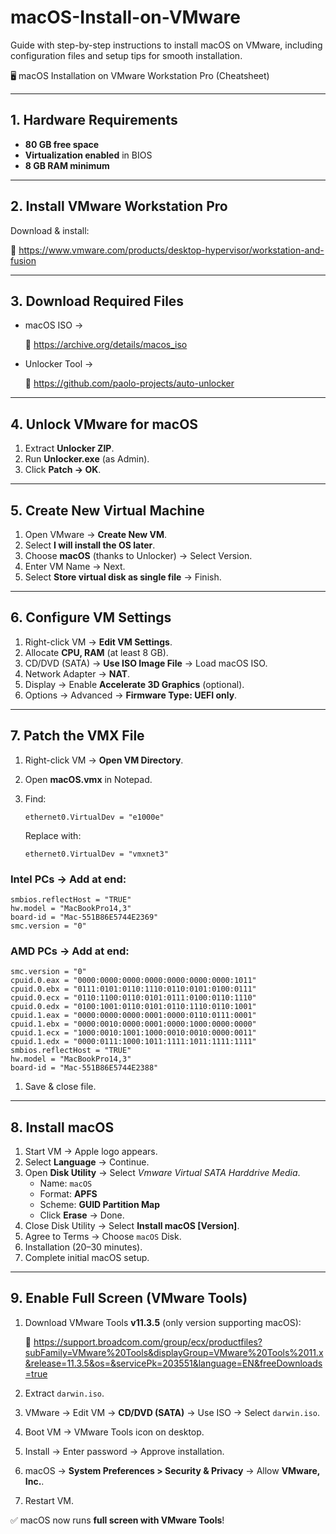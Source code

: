 # macOS-Install-on-VMware
Guide with step-by-step instructions to install macOS on VMware, including configuration files and setup tips for smooth installation.

🖥️ macOS Installation on VMware Workstation Pro (Cheatsheet)

---

## **1. Hardware Requirements**

- **80 GB free space**
- **Virtualization enabled** in BIOS
- **8 GB RAM minimum**

---

## **2. Install VMware Workstation Pro**

Download & install:

🔗 https://www.vmware.com/products/desktop-hypervisor/workstation-and-fusion

---

## **3. Download Required Files**

- macOS ISO →
    
    🔗 https://archive.org/details/macos_iso
    
- Unlocker Tool →
    
    🔗 https://github.com/paolo-projects/auto-unlocker
    

---

## **4. Unlock VMware for macOS**

1. Extract **Unlocker ZIP**.
2. Run **Unlocker.exe** (as Admin).
3. Click **Patch → OK**.

---

## **5. Create New Virtual Machine**

1. Open VMware → **Create New VM**.
2. Select **I will install the OS later**.
3. Choose **macOS** (thanks to Unlocker) → Select Version.
4. Enter VM Name → Next.
5. Select **Store virtual disk as single file** → Finish.

---

## **6. Configure VM Settings**

1. Right-click VM → **Edit VM Settings**.
2. Allocate **CPU, RAM** (at least 8 GB).
3. CD/DVD (SATA) → **Use ISO Image File** → Load macOS ISO.
4. Network Adapter → **NAT**.
5. Display → Enable **Accelerate 3D Graphics** (optional).
6. Options → Advanced → **Firmware Type: UEFI only**.

---

## **7. Patch the VMX File**

1. Right-click VM → **Open VM Directory**.
2. Open **macOS.vmx** in Notepad.
3. Find:
    
    ```
    ethernet0.VirtualDev = "e1000e"
    
    ```
    
    Replace with:
    
    ```
    ethernet0.VirtualDev = "vmxnet3"
    
    ```
    

### Intel PCs → Add at end:

```
smbios.reflectHost = "TRUE"
hw.model = "MacBookPro14,3"
board-id = "Mac-551B86E5744E2369"
smc.version = "0"

```

### AMD PCs → Add at end:

```
smc.version = "0"
cpuid.0.eax = "0000:0000:0000:0000:0000:0000:0000:1011"
cpuid.0.ebx = "0111:0101:0110:1110:0110:0101:0100:0111"
cpuid.0.ecx = "0110:1100:0110:0101:0111:0100:0110:1110"
cpuid.0.edx = "0100:1001:0110:0101:0110:1110:0110:1001"
cpuid.1.eax = "0000:0000:0000:0001:0000:0110:0111:0001"
cpuid.1.ebx = "0000:0010:0000:0001:0000:1000:0000:0000"
cpuid.1.ecx = "1000:0010:1001:1000:0010:0010:0000:0011"
cpuid.1.edx = "0000:0111:1000:1011:1111:1011:1111:1111"
smbios.reflectHost = "TRUE"
hw.model = "MacBookPro14,3"
board-id = "Mac-551B86E5744E2388"

```

1. Save & close file.

---

## **8. Install macOS**

1. Start VM → Apple logo appears.
2. Select **Language** → Continue.
3. Open **Disk Utility** → Select *Vmware Virtual SATA Harddrive Media*.
    - Name: `macOS`
    - Format: **APFS**
    - Scheme: **GUID Partition Map**
    - Click **Erase** → Done.
4. Close Disk Utility → Select **Install macOS [Version]**.
5. Agree to Terms → Choose `macOS` Disk.
6. Installation (20–30 minutes).
7. Complete initial macOS setup.

---

## **9. Enable Full Screen (VMware Tools)**

1. Download VMware Tools **v11.3.5** (only version supporting macOS):
    
    🔗 https://support.broadcom.com/group/ecx/productfiles?subFamily=VMware%20Tools&displayGroup=VMware%20Tools%2011.x&release=11.3.5&os=&servicePk=203551&language=EN&freeDownloads=true
    
2. Extract `darwin.iso`.
3. VMware → Edit VM → **CD/DVD (SATA)** → Use ISO → Select `darwin.iso`.
4. Boot VM → VMware Tools icon on desktop.
5. Install → Enter password → Approve installation.
6. macOS → **System Preferences > Security & Privacy** → Allow **VMware, Inc.**.
7. Restart VM.

✅ macOS now runs **full screen with VMware Tools**!
